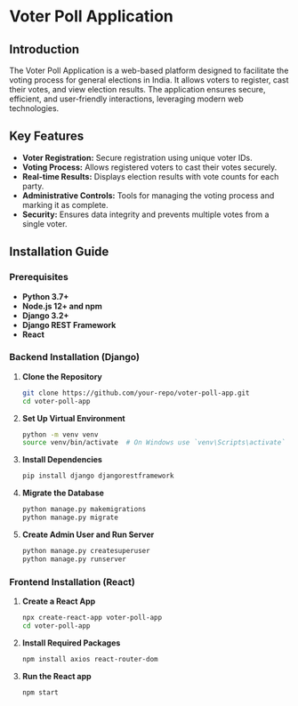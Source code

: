 # Voter Poll Application

## Introduction

The Voter Poll Application is a web-based platform designed to facilitate the voting process for general elections in India. It allows voters to register, cast their votes, and view election results. The application ensures secure, efficient, and user-friendly interactions, leveraging modern web technologies.

## Key Features

- **Voter Registration:** Secure registration using unique voter IDs.
- **Voting Process:** Allows registered voters to cast their votes securely.
- **Real-time Results:** Displays election results with vote counts for each party.
- **Administrative Controls:** Tools for managing the voting process and marking it as complete.
- **Security:** Ensures data integrity and prevents multiple votes from a single voter.

## Installation Guide

### Prerequisites

- **Python 3.7+**
- **Node.js 12+ and npm**
- **Django 3.2+**
- **Django REST Framework**
- **React**

### Backend Installation (Django)

1. **Clone the Repository**
   ```sh
   git clone https://github.com/your-repo/voter-poll-app.git
   cd voter-poll-app
2.  **Set Up Virtual Environment**
    ```sh
    python -m venv venv
    source venv/bin/activate  # On Windows use `venv\Scripts\activate`
3. **Install Dependencies**
    ```sh
   pip install django djangorestframework
4. **Migrate the Database**
   ```sh
   python manage.py makemigrations
   python manage.py migrate
5. **Create Admin User and Run Server**
   ```sh
   python manage.py createsuperuser
   python manage.py runserver

### Frontend Installation (React)

1. **Create a React App**
   ```sh
   npx create-react-app voter-poll-app
   cd voter-poll-app

2. **Install Required Packages**
   ```sh
   npm install axios react-router-dom

3. **Run the React app**
   ```sh
   npm start


